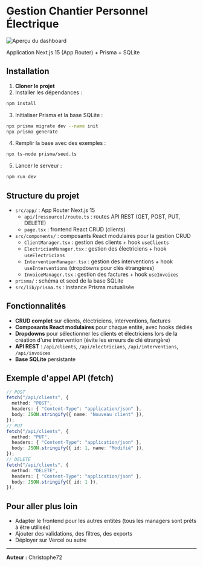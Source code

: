 # Gestion Chantier Personnel Électrique

![Aperçu du dashboard](./public/dashboard.png)

Application Next.js 15 (App Router) + Prisma + SQLite

## Installation

1. **Cloner le projet**
2. Installer les dépendances :

```bash
npm install
```

3. Initialiser Prisma et la base SQLite :

```bash
npx prisma migrate dev --name init
npx prisma generate
```

4. Remplir la base avec des exemples :

```bash
npx ts-node prisma/seed.ts
```

5. Lancer le serveur :

```bash
npm run dev
```

## Structure du projet

- `src/app/` : App Router Next.js 15
  - `api/[ressource]/route.ts` : routes API REST (GET, POST, PUT, DELETE)
  - `page.tsx` : frontend React CRUD (clients)
- `src/components/` : composants React modulaires pour la gestion CRUD
  - `ClientManager.tsx` : gestion des clients + hook `useClients`
  - `ElectricianManager.tsx` : gestion des électriciens + hook `useElectricians`
  - `InterventionManager.tsx` : gestion des interventions + hook `useInterventions` (dropdowns pour clés étrangères)
  - `InvoiceManager.tsx` : gestion des factures + hook `useInvoices`
- `prisma/` : schéma et seed de la base SQLite
- `src/lib/prisma.ts` : instance Prisma mutualisée

## Fonctionnalités

- **CRUD complet** sur clients, électriciens, interventions, factures
- **Composants React modulaires** pour chaque entité, avec hooks dédiés
- **Dropdowns** pour sélectionner les clients et électriciens lors de la création d'une intervention (évite les erreurs de clé étrangère)
- **API REST** : `/api/clients`, `/api/electricians`, `/api/interventions`, `/api/invoices`
- **Base SQLite** persistante

## Exemple d'appel API (fetch)

```ts
// POST
fetch("/api/clients", {
  method: "POST",
  headers: { "Content-Type": "application/json" },
  body: JSON.stringify({ name: "Nouveau client" }),
});
// PUT
fetch("/api/clients", {
  method: "PUT",
  headers: { "Content-Type": "application/json" },
  body: JSON.stringify({ id: 1, name: "Modifié" }),
});
// DELETE
fetch("/api/clients", {
  method: "DELETE",
  headers: { "Content-Type": "application/json" },
  body: JSON.stringify({ id: 1 }),
});
```

## Pour aller plus loin

- Adapter le frontend pour les autres entités (tous les managers sont prêts à être utilisés)
- Ajouter des validations, des filtres, des exports
- Déployer sur Vercel ou autre

---

**Auteur :** Christophe72
